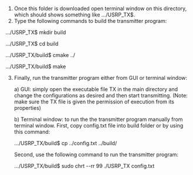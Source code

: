 1) Once this folder is downloaded open terminal window on this directory, which should shows something like .../USRP_TX$.
2) Type the following commands to build the transmitter program:

.../USRP_TX$ mkdir build

.../USRP_TX$ cd build

.../USRP_TX/build$ cmake ../

.../USRP_TX/build$ make

3) Finally, run the transmitter program either from GUI or terminal window:

     a) GUI: simply open the executable file TX in the main directory and change the configurations as desired and then start transmitting.
     (Note: make sure the TX file is given the permission of execution from its properties)

     b) Terminal window: to run the the transmitter program manually from terminal window. First, copy config.txt file into build folder or by using this command:
     
     .../USRP_TX/build$ cp ../config.txt ../build/

     Second, use the following command to run the transmitter program:

     .../USRP_TX/build$ sudo chrt --rr 99 ./USRP_TX config.txt

